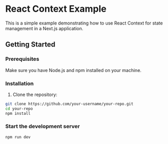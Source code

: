 # React Context Example

This is a simple example demonstrating how to use React Context for state management in a Next.js application.

## Getting Started

### Prerequisites

Make sure you have Node.js and npm installed on your machine.

### Installation

1. Clone the repository:

```bash
git clone https://github.com/your-username/your-repo.git
cd your-repo
npm install
```
### Start the development server
```bash
npm run dev
